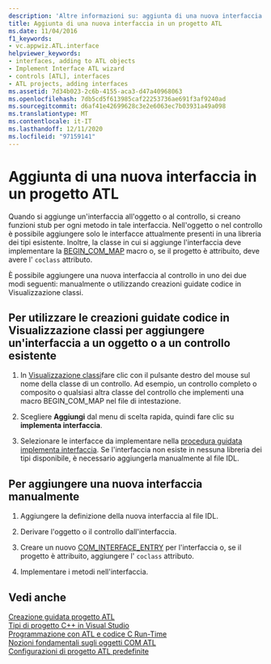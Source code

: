 ```yaml
---
description: 'Altre informazioni su: aggiunta di una nuova interfaccia in un progetto ATL'
title: Aggiunta di una nuova interfaccia in un progetto ATL
ms.date: 11/04/2016
f1_keywords:
- vc.appwiz.ATL.interface
helpviewer_keywords:
- interfaces, adding to ATL objects
- Implement Interface ATL wizard
- controls [ATL], interfaces
- ATL projects, adding interfaces
ms.assetid: 7d34b023-2c6b-4155-aca3-d47a40968063
ms.openlocfilehash: 7db5cd5f613985caf22253736ae691f3af9240ad
ms.sourcegitcommit: d6af41e42699628c3e2e6063ec7b03931a49a098
ms.translationtype: MT
ms.contentlocale: it-IT
ms.lasthandoff: 12/11/2020
ms.locfileid: "97159141"
---
```

# <a name="adding-a-new-interface-in-an-atl-project"></a>Aggiunta di una nuova interfaccia in un progetto ATL

Quando si aggiunge un'interfaccia all'oggetto o al controllo, si creano funzioni stub per ogni metodo in tale interfaccia. Nell'oggetto o nel controllo è possibile aggiungere solo le interfacce attualmente presenti in una libreria dei tipi esistente. Inoltre, la classe in cui si aggiunge l'interfaccia deve implementare la [BEGIN_COM_MAP](com-map-macros.md#begin_com_map) macro o, se il progetto è attribuito, deve avere l' `coclass` attributo.

È possibile aggiungere una nuova interfaccia al controllo in uno dei due modi seguenti: manualmente o utilizzando creazioni guidate codice in Visualizzazione classi.

## <a name="to-use-code-wizards-in-class-view-to-add-an-interface-to-an-existing-object-or-control"></a>Per utilizzare le creazioni guidate codice in Visualizzazione classi per aggiungere un'interfaccia a un oggetto o a un controllo esistente

1. In [Visualizzazione classi](/visualstudio/ide/viewing-the-structure-of-code)fare clic con il pulsante destro del mouse sul nome della classe di un controllo. Ad esempio, un controllo completo o composito o qualsiasi altra classe del controllo che implementi una macro BEGIN_COM_MAP nel file di intestazione.

1. Scegliere **Aggiungi** dal menu di scelta rapida, quindi fare clic su **implementa interfaccia**.

1. Selezionare le interfacce da implementare nella [procedura guidata implementa interfaccia](../../ide/implementing-an-interface-visual-cpp.md#implement-interface-wizard). Se l'interfaccia non esiste in nessuna libreria dei tipi disponibile, è necessario aggiungerla manualmente al file IDL.

## <a name="to-add-a-new-interface-manually"></a>Per aggiungere una nuova interfaccia manualmente

1. Aggiungere la definizione della nuova interfaccia al file IDL.

1. Derivare l'oggetto o il controllo dall'interfaccia.

1. Creare un nuovo [COM_INTERFACE_ENTRY](com-interface-entry-macros.md#com_interface_entry) per l'interfaccia o, se il progetto è attribuito, aggiungere l' `coclass` attributo.

1. Implementare i metodi nell'interfaccia.

## <a name="see-also"></a>Vedi anche

[Creazione guidata progetto ATL](../../atl/reference/atl-project-wizard.md)<br/>
[Tipi di progetto C++ in Visual Studio](../../build/reference/visual-cpp-project-types.md)<br/>
[Programmazione con ATL e codice C Run-Time](../../atl/programming-with-atl-and-c-run-time-code.md)<br/>
[Nozioni fondamentali sugli oggetti COM ATL](../../atl/fundamentals-of-atl-com-objects.md)<br/>
[Configurazioni di progetto ATL predefinite](../../atl/reference/default-atl-project-configurations.md)
